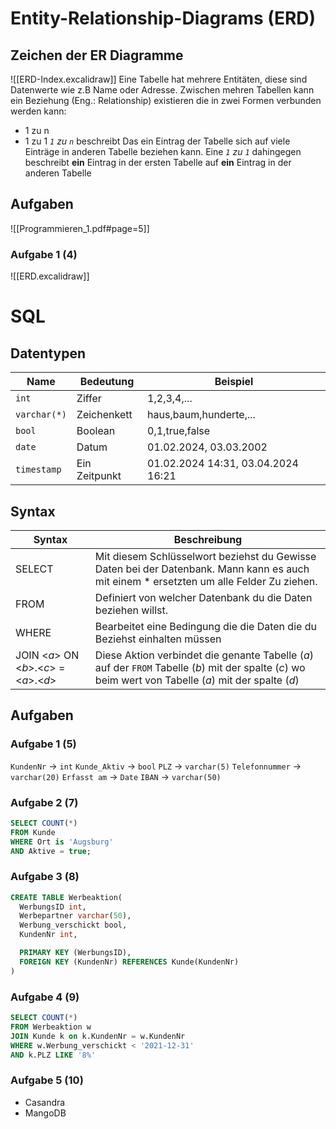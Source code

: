 # Entity-Relationship-Diagrams (ERD)
## Zeichen der ER Diagramme

![[ERD-Index.excalidraw]]
Eine Tabelle hat mehrere Entitäten, diese sind Datenwerte wie z.B Name oder Adresse.
Zwischen mehren Tabellen kann ein Beziehung (Eng.: Relationship) existieren die in zwei Formen verbunden werden kann:
- 1 zu n 
- 1 zu 1
*`1` zu `n`*  beschreibt Das ein Eintrag der Tabelle sich auf viele Einträge in anderen Tabelle beziehen kann.
Eine *`1` zu `1`* dahingegen beschreibt **ein** Eintrag in der ersten Tabelle auf **ein** Eintrag in der anderen Tabelle
## Aufgaben


![[Programmieren_1.pdf#page=5]]
### Aufgabe 1 (4)
![[ERD.excalidraw]]

# SQL
## Datentypen
| Name         | Bedeutung     | Beispiel                           |
| ------------ | ------------- | ---------------------------------- |
| `int`        | Ziffer        | 1,2,3,4,...                        |
| `varchar(*)` | Zeichenkett   | haus,baum,hunderte,...             |
| `bool`       | Boolean       | 0,1,true,false                     |
| `date`       | Datum         | 01.02.2024, 03.03.2002             |
| `timestamp`  | Ein Zeitpunkt | 01.02.2024 14:31, 03.04.2024 16:21 |

## Syntax
| Syntax                                       | Beschreibung                                                                                                                                           |
| -------------------------------------------- | ------------------------------------------------------------------------------------------------------------------------------------------------------ |
| SELECT                                       | Mit diesem Schlüsselwort beziehst du Gewisse Daten bei der Datenbank. Mann kann es auch mit einem * ersetzten um alle Felder Zu ziehen.                |
| FROM                                         | Definiert von welcher Datenbank du die Daten beziehen willst.                                                                                          |
| WHERE                                        | Bearbeitet eine Bedingung die die Daten die du Beziehst einhalten müssen                                                                               |
| JOIN \<*a*> ON \<*b*>.\<*c*> = \<*a*>.\<*d*> | Diese Aktion verbindet die genante Tabelle (*a*) auf der `FROM` Tabelle (*b*) mit der spalte (*c*) wo beim wert von Tabelle (*a*) mit der spalte (*d*) |



## Aufgaben

### Aufgabe 1 (5)
`KundenNr` -> `int`
`Kunde_Aktiv` -> `bool`
`PLZ` -> `varchar(5)`
`Telefonnummer` -> `varchar(20)`
`Erfasst am` -> `Date`
`IBAN` -> `varchar(50)`

### Aufgabe 2 (7)
```sql
SELECT COUNT(*)
FROM Kunde
WHERE Ort is 'Augsburg' 
AND Aktive = true;
```
### Aufgabe 3 (8)
```sql
CREATE TABLE Werbeaktion(
  WerbungsID int,
  Werbepartner varchar(50),
  Werbung_verschickt bool,
  KundenNr int,

  PRIMARY KEY (WerbungsID),
  FOREIGN KEY (KundenNr) REFERENCES Kunde(KundenNr)
)
```

### Aufgabe 4 (9)
```sql
SELECT COUNT(*)
FROM Werbeaktion w
JOIN Kunde k on k.KundenNr = w.KundenNr
WHERE w.Werbung_verschickt < '2021-12-31'
AND k.PLZ LIKE '8%' 
```

### Aufgabe 5 (10)
- Casandra
- MangoDB
